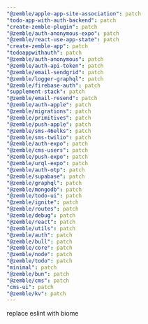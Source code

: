 ```yaml
---
"@zemble/apple-app-site-association": patch
"todo-app-with-auth-backend": patch
"create-zemble-plugin": patch
"@zemble/auth-anonymous-expo": patch
"@zemble/react-use-app-state": patch
"create-zemble-app": patch
"todoappwithauth": patch
"@zemble/auth-anonymous": patch
"@zemble/auth-api-token": patch
"@zemble/email-sendgrid": patch
"@zemble/logger-graphql": patch
"@zemble/firebase-auth": patch
"supplement-stack": patch
"@zemble/email-resend": patch
"@zemble/auth-apple": patch
"@zemble/migrations": patch
"@zemble/primitives": patch
"@zemble/push-apple": patch
"@zemble/sms-46elks": patch
"@zemble/sms-twilio": patch
"@zemble/auth-expo": patch
"@zemble/cms-users": patch
"@zemble/push-expo": patch
"@zemble/urql-expo": patch
"@zemble/auth-otp": patch
"@zemble/supabase": patch
"@zemble/graphql": patch
"@zemble/mongodb": patch
"@zemble/todo-ui": patch
"@zemble/ignite": patch
"@zemble/routes": patch
"@zemble/debug": patch
"@zemble/react": patch
"@zemble/utils": patch
"@zemble/auth": patch
"@zemble/bull": patch
"@zemble/core": patch
"@zemble/node": patch
"@zemble/todo": patch
"minimal": patch
"@zemble/bun": patch
"@zemble/cms": patch
"cms-ui": patch
"@zemble/kv": patch
---
```


replace eslint with biome
